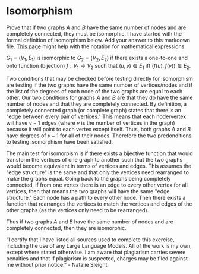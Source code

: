 # Isomorphism

Prove that if two graphs $A$ and $B$ have the same number of nodes and are
completely connected, they must be isomorphic. I have started with the formal
definition of isomorphism below. Add your answer to this markdown file. [This
page](https://docs.github.com/en/get-started/writing-on-github/working-with-advanced-formatting/writing-mathematical-expressions)
might help with the notation for mathematical expressions.

$G_1=(V_1 , E_1)$ is isomorphic to $G_2 = (V_2, E_2)$ if there exists a
one-to-one and onto function (bijection) $f: V_1 \rightarrow V_2$ such that $(u,v)
\in E_1$ iff $(f(u),f(v)) \in E_2$.

Two conditions that may be checked before testing directly for isomorphism are testing if the two graphs have the same number of vertices/nodes and if the list of the degrees of each node of the two graphs are equal to each other. Our two conditions for graphs $A$ and $B$ are that they do have the same number of nodes and that they are completely connected. By definition, a completely connected graph (or complete graph) states that there is an "edge between every pair of vertices." This means that each node/vertex will have $v-1$ edges (where $v$ is the number of vertices in the graph) because it will point to each vertex except itself. Thus, both graphs $A$ and $B$ have degrees of $v-1$ for all of their nodes. Therefore the two predonditions to testing isomorphism have been satisfied. 

The main test for isomorpism is if there exists a bijective function that would transform the vertices of one graph to another such that the two graphs would become equivalent in terms of vertices and edges. This assumes the "edge structure" is the same and that only the vertices need rearranged to make the graphs equal. Going back to the graphs being completely connected, if from one vertex there is an edge to every other vertex for all vertices, then that means the two graphs will have the same "edge structure." Each node has a path to every other node. Then there exists a function that rearranges the vertices to match the vertices and edges of the other graphs (as the vertices only need to be rearranged). 

Thus if two graphs $A$ and $B$ have the same number of nodes and are completely connected, then they are isomorphic.

“I certify that I have listed all sources used to complete this exercise, including the use of any Large Language Models. All of the work is my own, except where stated otherwise. I am aware that plagiarism carries severe penalties and that if plagiarism is suspected, charges may be filed against me without prior notice.” - Natalie Sleight


